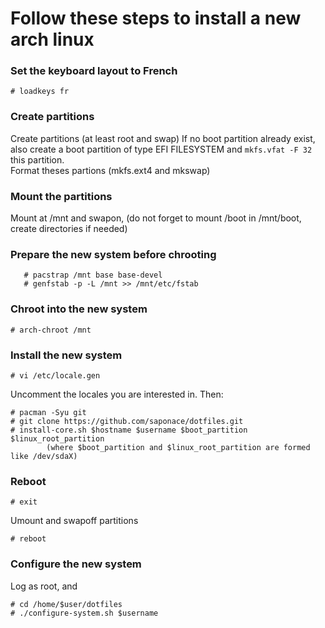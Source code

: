 
# Follow these steps to install a new arch linux

### Set the keyboard layout to French
```
# loadkeys fr
```

### Create partitions
Create partitions (at least root and swap)
If no boot partition already exist, also create a boot partition of type EFI FILESYSTEM and `mkfs.vfat -F 32` this partition.  
Format theses partions (mkfs.ext4 and mkswap)


### Mount the partitions
Mount at /mnt and swapon, (do not forget to mount /boot in /mnt/boot, create directories if needed)


### Prepare the new system before chrooting
 ```
    # pacstrap /mnt base base-devel
    # genfstab -p -L /mnt >> /mnt/etc/fstab
```

### Chroot into the new system
```
# arch-chroot /mnt
```


### Install the new system
```
# vi /etc/locale.gen
```
Uncomment the locales you are interested in. Then: 

```
# pacman -Syu git
# git clone https://github.com/saponace/dotfiles.git
# install-core.sh $hostname $username $boot_partition $linux_root_partition
        (where $boot_partition and $linux_root_partition are formed like /dev/sdaX)
```

### Reboot
```
# exit
```
Umount and swapoff partitions
```
# reboot
```

### Configure the new system
Log as root, and
```
# cd /home/$user/dotfiles
# ./configure-system.sh $username
```
